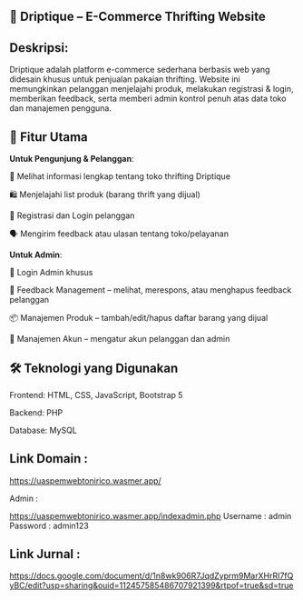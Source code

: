 ## 🧥 Driptique – E-Commerce Thrifting Website
## Deskripsi:
Driptique adalah platform e-commerce sederhana berbasis web yang didesain khusus untuk penjualan pakaian thrifting. Website ini memungkinkan pelanggan menjelajahi produk, melakukan registrasi & login, memberikan feedback, serta memberi admin kontrol penuh atas data toko dan manajemen pengguna.

## 🚀 Fitur Utama
**Untuk Pengunjung & Pelanggan**:

👀 Melihat informasi lengkap tentang toko thrifting Driptique

🛍️ Menjelajahi list produk (barang thrift yang dijual)

🔐 Registrasi dan Login pelanggan

🗣️ Mengirim feedback atau ulasan tentang toko/pelayanan

**Untuk Admin**:

🔑 Login Admin khusus

💬 Feedback Management – melihat, merespons, atau menghapus feedback pelanggan

📦 Manajemen Produk – tambah/edit/hapus daftar barang yang dijual

👥 Manajemen Akun – mengatur akun pelanggan dan admin

## 🛠️ Teknologi yang Digunakan
Frontend: HTML, CSS, JavaScript, Bootstrap 5

Backend: PHP 

Database: MySQL

## Link Domain :

https://uaspemwebtonirico.wasmer.app/

Admin :

https://uaspemwebtonirico.wasmer.app/indexadmin.php 
Username : admin Password : admin123

## Link Jurnal :
https://docs.google.com/document/d/1n8wk906R7JqdZyprm9MarXHrRI7fQyBC/edit?usp=sharing&ouid=112457585486707921399&rtpof=true&sd=true
